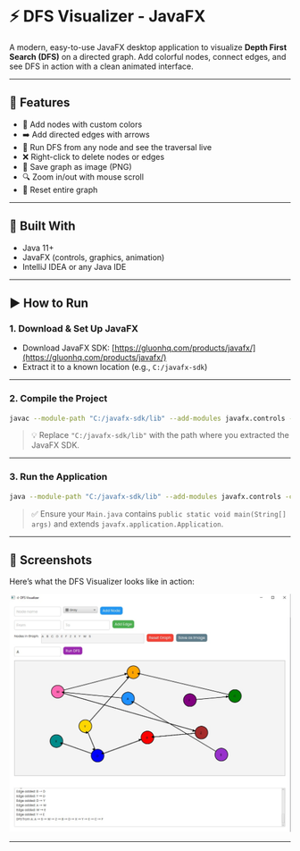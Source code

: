 # ⚡ DFS Visualizer - JavaFX

A modern, easy-to-use JavaFX desktop application to visualize **Depth First Search (DFS)** on a directed graph. Add colorful nodes, connect edges, and see DFS in action with a clean animated interface.

---

## 🚀 Features

- 🎨 Add nodes with custom colors  
- ➡️ Add directed edges with arrows  
- 🧭 Run DFS from any node and see the traversal live  
- ❌ Right-click to delete nodes or edges  
- 💾 Save graph as image (PNG)  
- 🔍 Zoom in/out with mouse scroll  
- 🔄 Reset entire graph  

---

## 🧰 Built With

- Java 11+
- JavaFX (controls, graphics, animation)
- IntelliJ IDEA or any Java IDE

---

## ▶️ How to Run

### 1. Download & Set Up JavaFX

- Download JavaFX SDK: [https://gluonhq.com/products/javafx/](https://gluonhq.com/products/javafx/)
- Extract it to a known location (e.g., `C:/javafx-sdk`)

---

### 2. Compile the Project

```bash
javac --module-path "C:/javafx-sdk/lib" --add-modules javafx.controls -d out src/*.java
```

> 💡 Replace `"C:/javafx-sdk/lib"` with the path where you extracted the JavaFX SDK.

---

### 3. Run the Application

```bash
java --module-path "C:/javafx-sdk/lib" --add-modules javafx.controls -cp out Main
```

> ✅ Ensure your `Main.java` contains `public static void main(String[] args)` and extends `javafx.application.Application`.

---

## 📸 Screenshots

Here’s what the DFS Visualizer looks like in action:

![DFS Visualizer Screenshot](screenshot.jfif)

---
